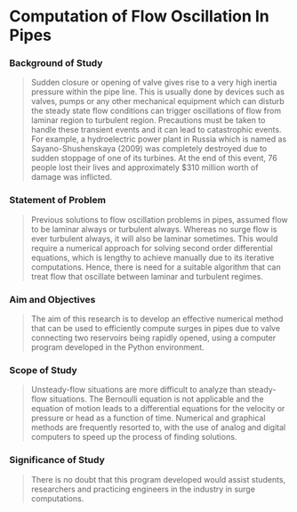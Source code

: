 # Computation of Flow Oscillation In Pipes
### **Background of Study**
> Sudden closure or opening of valve gives rise to a very high inertia pressure within the pipe
line. This is usually done by devices such as valves, pumps or any other mechanical
equipment which can disturb the steady state flow conditions can trigger oscillations of flow
from laminar region to turbulent region. Precautions must be taken to handle these transient
events and it can lead to catastrophic events. For example, a hydroelectric power plant in
Russia which is named as Sayano-Shushenskaya (2009) was completely destroyed due to
sudden stoppage of one of its turbines. At the end of this event, 76 people lost their lives and
approximately $310 million worth of damage was inflicted. 

### **Statement of Problem**
> Previous solutions to flow oscillation problems in pipes, assumed flow to be laminar
always or turbulent always. Whereas no surge flow is ever turbulent always, it will
also be laminar sometimes.
This would require a numerical approach for solving second order differential
equations, which is lengthy to achieve manually due to its iterative computations.
Hence, there is need for a suitable algorithm that can treat flow that oscillate between
laminar and turbulent regimes.

### **Aim and Objectives**
> The aim of this research is to develop an effective numerical method that can be used to
efficiently compute surges in pipes due to valve connecting two reservoirs being rapidly
opened, using a computer program developed in the Python environment.

### **Scope of Study**
> Unsteady-flow situations are more difficult to analyze than steady-flow situations. The
Bernoulli equation is not applicable and the equation of motion leads to a differential
equations for the velocity or pressure or head as a function of time. Numerical and graphical
methods are frequently resorted to, with the use of analog and digital computers to speed up
the process of finding solutions.

### **Significance of Study**
> There is no doubt that this program developed would assist students, researchers and
practicing engineers in the industry in surge computations.
